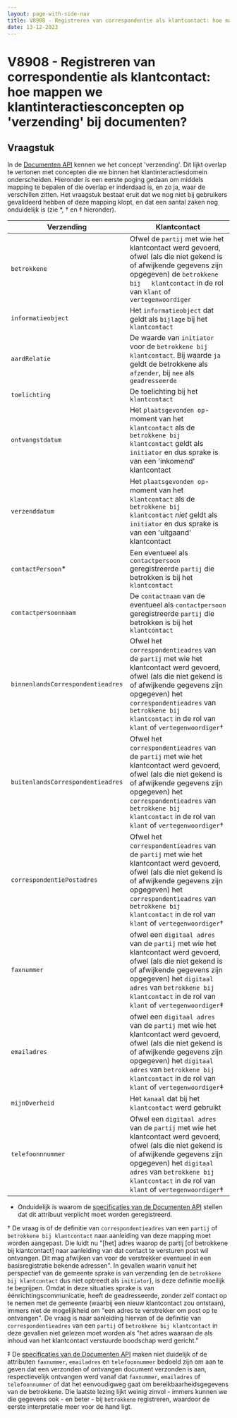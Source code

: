 ```yaml
---
layout: page-with-side-nav
title: V8908 - Registreren van correspondentie als klantcontact: hoe mappen we klantinteractiesconcepten op 'verzending' bij documenten?
date: 13-12-2023
---
```


# V8908 - Registreren van correspondentie als klantcontact: hoe mappen we klantinteractiesconcepten op 'verzending' bij documenten?

## Vraagstuk

In de [Documenten API](https://redocly.github.io/redoc/?url=https://raw.githubusercontent.com/VNG-Realisatie/gemma-documentregistratiecomponent/1.4.3/src/openapi.yaml#tag/verzendingen/operation/verzending_create) kennen we het concept 'verzending'. Dit lijkt overlap te vertonen met concepten die we binnen het klantinteractiesdomein onderscheiden. Hieronder is een eerste poging gedaan om middels mapping te bepalen of die overlap er inderdaad is, en zo ja, waar de verschillen zitten. Het vraagstuk bestaat eruit dat we nog niet bij gebruikers gevalideerd hebben of deze mapping klopt, en dat een aantal zaken nog onduidelijk is (zie *, † en ‡ hieronder).

| Verzending                        | Klantcontact                                                                                                                                                                                                                                                                  | 
|-----------------------------------|-------------------------------------------------------------------------------------------------------------------------------------------------------------------------------------------------------------------------------------------------------------------------------|
| `betrokkene`                      | Ofwel de `partij` met wie het klantcontact werd gevoerd, ofwel (als die niet gekend is of afwijkende gegevens zijn opgegeven) de `betrokkene bij   klantcontact` in de rol van `klant` of `vertegenwoordiger`                                                                 |
| `informatieobject`                | Het `informatieobject` dat geldt als `bijlage` bij het `klantcontact`                                                                                                                                                                                                         |
| `aardRelatie`                     | De waarde van `initiator` voor de `betrokkene bij klantcontact`. Bij waarde `ja` geldt de betrokkene als `afzender`, bij `nee` als `geadresseerde`                                                                                                                            |
| `toelichting`                     | De toelichting bij het `klantcontact`                                                                                                                                                                                                                                         |
| `ontvangstdatum`                  | Het `plaatsgevonden op`-moment van het `klantcontact` als de `betrokkene bij klantcontact` geldt als `initiator` en dus sprake is van een 'inkomend' klantcontact                                                                                                             |
| `verzenddatum`                    | Het `plaatsgevonden op`-moment van het `klantcontact` als de `betrokkene bij klantcontact` _niet_ geldt als `initiator` en dus sprake is van een 'uitgaand' klantcontact                                                                                                      |
| `contactPersoon`*                 | Een eventueel als `contactpersoon` geregistreerde `partij` die betrokken   is bij het `klantcontact`                                                                                                                                                                          |
| `contactpersoonnaam`              | De `contactnaam` van de eventueel als `contactpersoon` geregistreerde   `partij` die betrokken is bij het `klantcontact`                                                                                                                                                      |
| `binnenlandsCorrespondentieadres` | Ofwel het `correspondentieadres` van de `partij` met wie het klantcontact werd gevoerd, ofwel (als die niet gekend is of afwijkende gegevens zijn   opgegeven) het `correspondentieadres` van `betrokkene bij klantcontact` in de   rol van `klant` of `vertegenwoordiger`†   |
| `buitenlandsCorrespondentieadres` | Ofwel het `correspondentieadres` van de `partij` met wie het klantcontact werd gevoerd, ofwel (als die niet gekend is of afwijkende gegevens zijn   opgegeven) het `correspondentieadres` van `betrokkene bij klantcontact` in de   rol van `klant` of `vertegenwoordiger`†   |
| `correspondentiePostadres`        | Ofwel het `correspondentieadres` van de `partij` met wie het klantcontact werd gevoerd, ofwel (als die niet gekend is of afwijkende gegevens zijn   opgegeven) het `correspondentieadres` van `betrokkene bij klantcontact` in de   rol van `klant` of `vertegenwoordiger`†   |
| `faxnummer`                       | ofwel een `digitaal adres` van de `partij` met wie het klantcontact werd gevoerd, ofwel (als die niet gekend is of afwijkende gegevens zijn opgegeven)   het `digitaal adres` van `betrokkene bij klantcontact` in de rol van `klant`   of `vertegenwoordiger`‡               |
| `emailadres`                      | ofwel een `digitaal adres` van de `partij` met wie het klantcontact werd gevoerd, ofwel (als die niet gekend is of afwijkende gegevens zijn opgegeven)   het `digitaal adres` van `betrokkene bij klantcontact` in de rol van `klant`   of `vertegenwoordiger`‡               |
| `mijnOverheid`                    | Het `kanaal` dat bij het `klantcontact` werd gebruikt                                                                                                                                                                                                                         |
| `telefoonnnummer`                 | Ofwel een `digitaal adres` van de `partij` met wie het klantcontact werd gevoerd, ofwel (als die niet gekend is of afwijkende gegevens zijn opgegeven)   het `digitaal adres` van `betrokkene bij klantcontact` in de rol van `klant`   of `vertegenwoordiger`‡               |

* Onduidelijk is waarom de [specificaties van de Documenten API](https://redocly.github.io/redoc/?url=https://raw.githubusercontent.com/VNG-Realisatie/gemma-documentregistratiecomponent/1.4.3/src/openapi.yaml#tag/verzendingen/operation/verzending_create) stellen dat dit attribuut verplicht moet worden geregistreerd.

† De vraag is of de definitie van `correspondentieadres` van een `partij` of `betrokkene bij klantcontact` naar aanleiding van deze mapping moet worden aangepast. Die luidt nu "[het] adres waarop de partij [of betrokkene bij klantcontact] naar aanleiding van dat contact te versturen post wil ontvangen. Dit mag afwijken van voor de verstrekker eventueel in een basisregistratie bekende adressen". In gevallen waarin vanuit het perspectief van de gemeente sprake is van verzending (en de `betrokkene bij klantcontact` dus niet optreedt als `initiator`), is deze definitie moeilijk te begrijpen. Omdat in deze situaties sprake is van éénrichtingscommunicatie, heeft de geadresseerde, zonder zelf contact op te nemen met de gemeente (waarbij een nieuw klantcontact zou ontstaan), immers niet de mogelijkheid om "een adres te verstrekker om post op te ontvangen". De vraag is naar aanleiding hiervan of de definitie van `correspondentieadres` van een `partij` of `betrokkene bij klantcontact` in deze gevallen niet gelezen moet worden als "het adres waaraan de als inhoud van het klantcontact verstuurde boodschap werd gericht."

‡ De [specificaties van de Documenten API](https://redocly.github.io/redoc/?url=https://raw.githubusercontent.com/VNG-Realisatie/gemma-documentregistratiecomponent/1.4.3/src/openapi.yaml#tag/verzendingen/operation/verzending_create) maken niet duidelijk of de attributen `faxnummer`, `emailadres` en `telefoonnummer` bedoeld zijn om aan te geven dat een verzonden of ontvangen document verzonden is aan, respectievelijk ontvangen werd vanaf dat `faxnummer`, `emailadres` of `telefoonnummer` of dat het eenvoudigweg gaat om bereikbaarheidsgegevens van de betrokkene. Die laatste lezing lijkt weinig zinvol - immers kunnen we die gegevens ook - en beter - bij `betrokkene` registreren, waardoor de eerste interpretatie meer voor de hand ligt.
